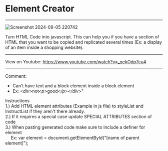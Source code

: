 # **Element Creator**
----------------------------------
![Screenshot 2024-09-05 220742](https://github.com/user-attachments/assets/df75521d-0f14-4d45-89cd-88c9aaa27303)

Turn HTML Code into javascript. 
This can help you if you have a section
of HTML that you want to be copied and replicated several times
(Ex: a display of an item inside a shopping website).

------------------------------------------------------------------------------------------------

View on Youtube: https://www.youtube.com/watch?v=_qekOdp7cu4 

------------------------------------------------------------------------------------------------

Comment:
- Can't have text and a block element inside a block element
- Ex: <_div_>not<_p_>good<_/p_><_/div_>"


Instructions<br />
1.) Add HTML element attributes (Example in js file) to styleList and InstructList if they aren't there already. <br />
2.) If it requires a special case update SPECIAL ATTRIBUTES section of code <br />
3.) When pasting generated code make sure to include a definer for element <br />
&emsp; Ex: var element = document.getElementById("[name of parent element]");
